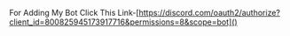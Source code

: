 For Adding My Bot Click This
Link-[https://discord.com/oauth2/authorize?client_id=800825945173917716&permissions=8&scope=bot]()

